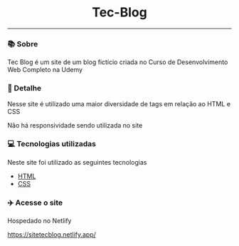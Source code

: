 <h1 align="center"> Tec-Blog </h1>
<hr>

### 📚 Sobre

Tec Blog é um site de um blog fictício criada no Curso de Desenvolvimento Web Completo na Udemy

### 🎨 Detalhe

Nesse site é utilizado uma maior diversidade de tags em relação ao HTML e CSS

Não há responsividade sendo utilizada no site

### 💻 Tecnologias utilizadas

Neste site foi utilizado as seguintes tecnologias

- [HTML](https://www.w3schools.com/html/)
- [CSS](https://www.w3schools.com/css/)

### :airplane: Acesse o site

Hospedado no Netlify

https://sitetecblog.netlify.app/
